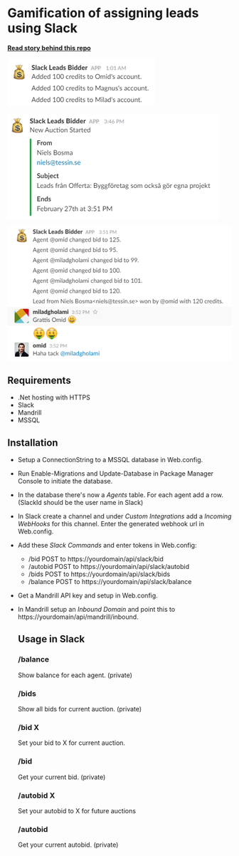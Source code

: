 # Gamification of assigning leads using Slack

**[Read story behind this repo](https://medium.com/@nielsbosma/gamification-of-assigning-leads-using-slack-ffe87b3e5893)**

![](./docs/image1.png)

![](./docs/image2.png)

![](./docs/image3.png)

## Requirements

* .Net hosting with HTTPS
* Slack
* Mandrill
* MSSQL

## Installation 

* Setup a ConnectionString to a MSSQL database in Web.config. 
* Run Enable-Migrations and Update-Database in Package Manager Console to initiate the database. 
* In the database there's now a *Agents* table. For each agent add a row. (SlackId should be the user name in Slack)
* In Slack create a channel and under *Custom Integrations* add a *Incoming WebHooks* for this channel. Enter the generated webhook url in Web.config. 
* Add these *Slack Commands* and enter tokens in Web.config:
   * /bid POST to https://yourdomain/api/slack/bid
   * /autobid POST to https://yourdomain/api/slack/autobid
   * /bids POST to https://yourdomain/api/slack/bids
   * /balance POST to https://yourdomain/api/slack/balance
* Get a Mandrill API key and setup in Web.config. 
* In Mandrill setup an *Inbound Domain* and point this to https://yourdomain/api/mandrill/inbound.
   
  ## Usage in Slack
  
   ### /balance  
   Show balance for each agent. (private)
   
   ### /bids 
   Show all bids for current auction. (private)
   
   ### /bid X
   Set your bid to X for current auction. 
   
   ### /bid
   Get your current bid. (private)
   
   ### /autobid X
   Set your autobid to X for future auctions
   
   ### /autobid
   Get your current autobid. (private)
